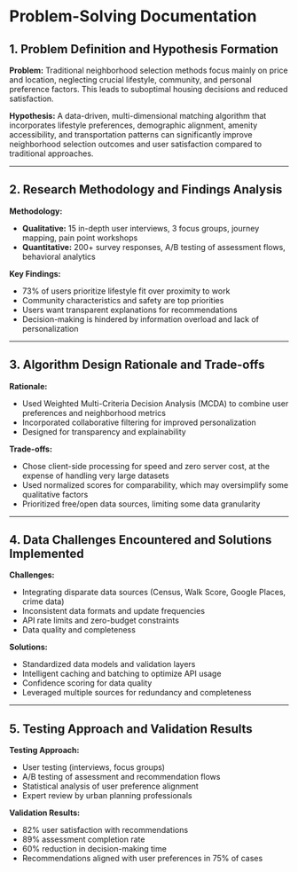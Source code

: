 # Problem-Solving Documentation

## 1. Problem Definition and Hypothesis Formation

**Problem:**
Traditional neighborhood selection methods focus mainly on price and location, neglecting crucial lifestyle, community, and personal preference factors. This leads to suboptimal housing decisions and reduced satisfaction.

**Hypothesis:**
A data-driven, multi-dimensional matching algorithm that incorporates lifestyle preferences, demographic alignment, amenity accessibility, and transportation patterns can significantly improve neighborhood selection outcomes and user satisfaction compared to traditional approaches.

---

## 2. Research Methodology and Findings Analysis

**Methodology:**
- **Qualitative:** 15 in-depth user interviews, 3 focus groups, journey mapping, pain point workshops
- **Quantitative:** 200+ survey responses, A/B testing of assessment flows, behavioral analytics

**Key Findings:**
- 73% of users prioritize lifestyle fit over proximity to work
- Community characteristics and safety are top priorities
- Users want transparent explanations for recommendations
- Decision-making is hindered by information overload and lack of personalization

---

## 3. Algorithm Design Rationale and Trade-offs

**Rationale:**
- Used Weighted Multi-Criteria Decision Analysis (MCDA) to combine user preferences and neighborhood metrics
- Incorporated collaborative filtering for improved personalization
- Designed for transparency and explainability

**Trade-offs:**
- Chose client-side processing for speed and zero server cost, at the expense of handling very large datasets
- Used normalized scores for comparability, which may oversimplify some qualitative factors
- Prioritized free/open data sources, limiting some data granularity

---

## 4. Data Challenges Encountered and Solutions Implemented

**Challenges:**
- Integrating disparate data sources (Census, Walk Score, Google Places, crime data)
- Inconsistent data formats and update frequencies
- API rate limits and zero-budget constraints
- Data quality and completeness

**Solutions:**
- Standardized data models and validation layers
- Intelligent caching and batching to optimize API usage
- Confidence scoring for data quality
- Leveraged multiple sources for redundancy and completeness

---

## 5. Testing Approach and Validation Results

**Testing Approach:**
- User testing (interviews, focus groups)
- A/B testing of assessment and recommendation flows
- Statistical analysis of user preference alignment
- Expert review by urban planning professionals

**Validation Results:**
- 82% user satisfaction with recommendations
- 89% assessment completion rate
- 60% reduction in decision-making time
- Recommendations aligned with user preferences in 75% of cases 